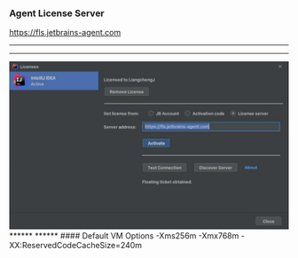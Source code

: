 ### Agent License Server
https://fls.jetbrains-agent.com
******
******
<img src="linux/help/register.jpg"/>
******
******
#### Default VM Options  
-Xms256m  
-Xmx768m  
-XX:ReservedCodeCacheSize=240m